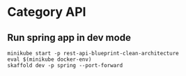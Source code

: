 # Category API

## Run spring app in dev mode

```shell
minikube start -p rest-api-blueprint-clean-architecture
eval $(minikube docker-env)
skaffold dev -p spring --port-forward
```

